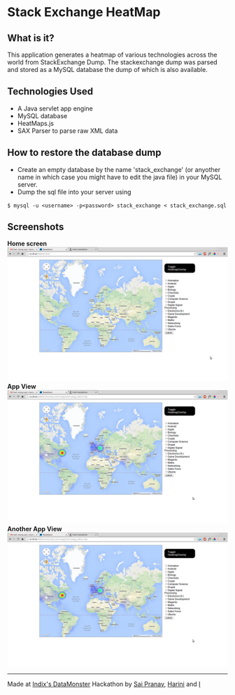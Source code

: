 Stack Exchange HeatMap
======================

What is it?
-----------
This application generates a heatmap of various technologies across the world from StackExchange Dump. The stackexchange dump was parsed and stored as a MySQL database the dump of which is also available. 

Technologies Used
----------------------
* A Java servlet app engine
* MySQL database
* HeatMaps.js
* SAX Parser to parse raw XML data 


How to restore the database dump
--------------------------------

* Create an empty database by the name 'stack_exchange' (or anyother name in which case you might have to edit the java file) in your MySQL server.
* Dump the sql file into your server using
```
$ mysql -u <username> -p<password> stack_exchange < stack_exchange.sql
```

Screenshots
-----------

**Home screen**
![Home](images/screen.png)
**App View**
![Screen1](images/screen1.png)
**Another App View**
![Screen2](images/screen1.png)

* * *
Made at [Indix's DataMonster](http://datamonster.in) Hackathon by [Sai Pranav](https://github.com/saipranav), [Harini](http://harinivc.in) and [I](http://www.dwarak.in)
